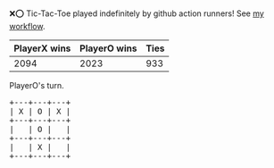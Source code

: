 :x::o: Tic-Tac-Toe played indefinitely by github action runners! See [my workflow](.github/workflows/play.yaml).

|PlayerX wins|PlayerO wins|Ties|
|-|-|-|
|2094|2023|933|

PlayerO's turn.

<pre>
+---+---+---+
| X | O | X |
+---+---+---+
|   | O |   |
+---+---+---+
|   | X |   |
+---+---+---+
</pre>